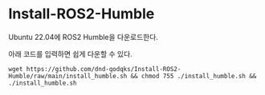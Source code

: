 # Install-ROS2-Humble
Ubuntu 22.04에 ROS2 Humble을 다운로드한다.

아래 코드를 입력하면 쉽게 다운할 수 있다.

```shell
wget https://github.com/dnd-qodqks/Install-ROS2-Humble/raw/main/install_humble.sh && chmod 755 ./install_humble.sh && ./install_humble.sh
```
